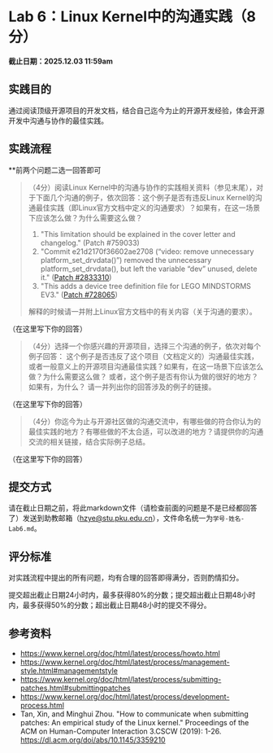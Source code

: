 # Lab 6：Linux Kernel中的沟通实践（8分）

**截止日期：2025.12.03 11:59am**

## 实践目的

通过阅读顶级开源项目的开发文档，结合自己迄今为止的开源开发经验，体会开源开发中沟通与协作的最佳实践。

## 实践流程

**前两个问题二选一回答即可

> （4分）阅读Linux Kernel中的沟通与协作的实践相关资料（参见末尾），对于下面几个沟通的例子，依次回答：这个例子是否有违反Linux Kernel的沟通最佳实践（即Linux官方文档中定义的沟通要求）？如果有，在这一场景下应该怎么做？为什么需要这么做？
>
>    1. "This limitation should be explained in the cover letter and changelog." (Patch #759033)
>    2. "Commit e21d2170f36602ae2708 (“video: remove unnecessary platform_set_drvdata()”) removed the unnecessary platform_set_drvdata(), but left the variable “dev” unused, delete it." ([Patch #2833310](https://patchwork.kernel.org/project/linux-fbdev/patch/51F0F88D.8060903@cn.fujitsu.com/))
>    3. "This adds a device tree definition file for LEGO MINDSTORMS EV3." ([Patch #728065](https://patchwork.kernel.org/project/linux-arm-kernel/patch/1484253167-27568-1-git-send-email-david@lechnology.com/)) 
>
> 解释的时候请一并附上Linux官方文档中的有关内容（关于沟通的要求）。

（在这里写下你的回答）

> （4分）选择一个你感兴趣的开源项目，选择三个沟通的例子，依次对每个例子回答：
这个例子是否违反了这个项目（文档定义的）沟通最佳实践，或者一般意义上的开源项目沟通最佳实践？如果有，在这一场景下应该怎么做？为什么需要这么做？
或者，这个例子是否有你认为做的很好的地方？如果有，为什么？
请一并列出你的回答涉及的例子的链接。

（在这里写下你的回答）

> （4分）你迄今为止与开源社区做的沟通交流中，有哪些做的符合你认为的最佳实践的地方？有哪些做的不太合适，可以改进的地方？请提供你的沟通交流的相关链接，结合实际例子总结。

（在这里写下你的回答）

## 提交方式

请在截止日期之前，将此markdown文件（请检查前面的问题是不是已经都回答了）发送到助教邮箱（hzye@stu.pku.edu.cn），文件命名统一为`学号-姓名-Lab6.md`。

## 评分标准

对实践流程中提出的所有问题，均有合理的回答即得满分，否则酌情扣分。

提交超出截止日期24小时内，最多获得80%的分数；提交超出截止日期48小时内，最多获得50%的分数；超出截止日期48小时的提交不得分。

## 参考资料

* https://www.kernel.org/doc/html/latest/process/howto.html
* https://www.kernel.org/doc/html/latest/process/management-style.html#managementstyle
* https://www.kernel.org/doc/html/latest/process/submitting-patches.html#submittingpatches
* https://www.kernel.org/doc/html/latest/process/development-process.html
* Tan, Xin, and Minghui Zhou. "How to communicate when submitting patches: An empirical study of the Linux kernel." Proceedings of the ACM on Human-Computer Interaction 3.CSCW (2019): 1-26. https://dl.acm.org/doi/abs/10.1145/3359210
